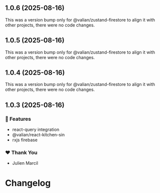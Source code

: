 ## 1.0.6 (2025-08-16)

This was a version bump only for @valian/zustand-firestore to align it with other projects, there were no code changes.

## 1.0.5 (2025-08-16)

This was a version bump only for @valian/zustand-firestore to align it with other projects, there were no code changes.

## 1.0.4 (2025-08-16)

This was a version bump only for @valian/zustand-firestore to align it with other projects, there were no code changes.

## 1.0.3 (2025-08-16)

### 🚀 Features

- react-query integration
- @valian/react-kitchen-sin
- rxjs firebase

### ❤️ Thank You

- Julien Marcil

# Changelog

